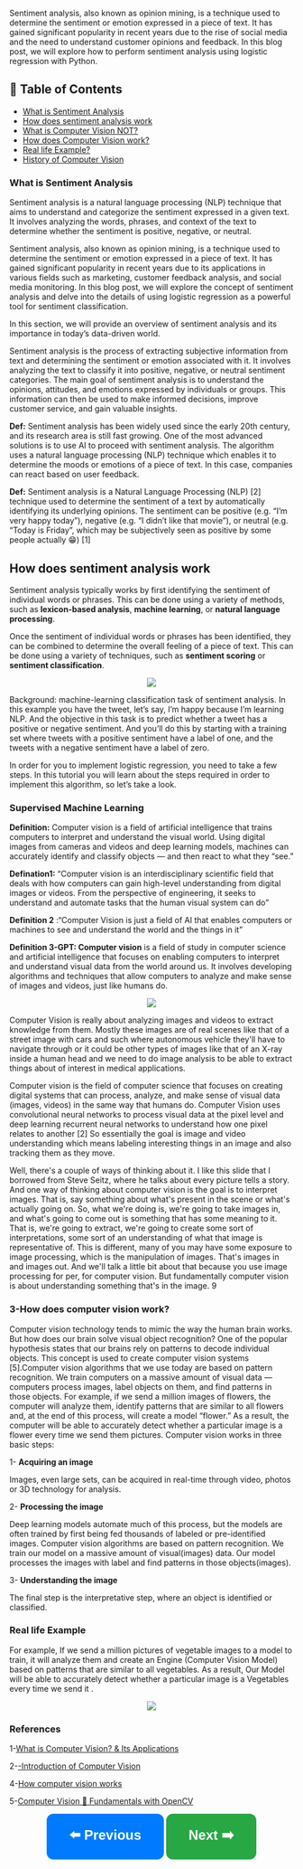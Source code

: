 Sentiment analysis, also known as opinion mining, is a technique used to determine the sentiment or emotion expressed in a piece of text. It has gained significant popularity in recent years due to the rise of social media and the need to understand customer opinions and feedback. In this blog post, we will explore how to perform sentiment analysis using logistic regression with Python.


## 📑 Table of Contents  

- [What is Sentiment Analysis](#What-is-Sentiment-Analysis)  
- [How does sentiment analysis work](#How-does-sentiment-analysis-work)  
- [What is Computer Vision NOT?](#what-is-computer-vision-not)  
- [How does Computer Vision work?](#3-how-does-computer-vision-work)
- [Real life Example?](#Real-life-Example)   
- [History of Computer Vision](#history-of-computer-vision)  


### **What is Sentiment Analysis** 
Sentiment analysis is a natural language processing (NLP) technique that aims to understand and categorize the sentiment expressed in a given text. It involves analyzing the words, phrases, and context of the text to determine whether the sentiment is positive, negative, or neutral.

Sentiment analysis, also known as opinion mining, is a technique used to determine the sentiment or emotion expressed in a piece of text. It has gained significant popularity in recent years due to its applications in various fields such as marketing, customer feedback analysis, and social media monitoring. In this blog post, we will explore the concept of sentiment analysis and delve into the details of using logistic regression as a powerful tool for sentiment classification.

In this section, we will provide an overview of sentiment analysis and its importance in today’s data-driven world.

Sentiment analysis is the process of extracting subjective information from text and determining the sentiment or emotion associated with it. It involves analyzing the text to classify it into positive, negative, or neutral sentiment categories. The main goal of sentiment analysis is to understand the opinions, attitudes, and emotions expressed by individuals or groups. This information can then be used to make informed decisions, improve customer service, and gain valuable insights.

**Def:** Sentiment analysis has been widely used since the early 20th century, and its research area is still fast growing. One of the most advanced solutions is to use AI to proceed with sentiment analysis. The algorithm uses a natural language processing (NLP) technique which enables it to determine the moods or emotions of a piece of text. In this case, companies can react based on user feedback.

**Def:** Sentiment analysis is a Natural Language Processing (NLP) [2] technique used to determine the sentiment of a text by automatically identifying its underlying opinions. The sentiment can be positive (e.g. “I’m very happy today”), negative (e.g. “I didn’t like that movie”), or neutral (e.g. “Today is Friday”, which may be subjectively seen as positive by some people actually 😁) [1]

 ## **How does sentiment analysis work**
 
Sentiment analysis typically works by first identifying the sentiment of individual words or phrases. This can be done using a variety of methods, such as **lexicon-based analysis**, **machine learning**, or **natural language processing**.

Once the sentiment of individual words or phrases has been identified, they can be combined to determine the overall feeling of a piece of text. This can be done using a variety of techniques, such as **sentiment scoring** or **sentiment classification**.

<p align="center">
<img src="https://github.com/dr-mushtaq/natural-language-processing-projects-python/blob/main/%F0%9F%93%9AChapter%202%20Sentiment%20Analysis%20(Text%20Classification)/1.jpg"></a>
</p>

Background: machine-learning classification task of sentiment analysis. In this example you have the tweet, let’s say, I’m happy because I’m learning NLP. And the objective in this task is to predict whether a tweet has a positive or negative sentiment. And you’ll do this by starting with a training set where tweets with a positive sentiment have a label of one, and the tweets with a negative sentiment have a label of zero.


In order for you to implement logistic regression, you need to take a few steps. In this tutorial you will learn about the steps required in order to implement this algorithm, so let’s take a look.

### **Supervised Machine Learning** 

**Definition:** Computer vision is a field of artificial intelligence that trains computers to interpret and understand the visual world. Using digital images from cameras and videos and deep learning models, machines can accurately identify and classify objects — and then react to what they “see.”

**Defination1:** “Computer vision is an interdisciplinary scientific field that deals with how computers can gain high-level understanding from digital images or videos. From the perspective of engineering, it seeks to understand and automate tasks that the human visual system can do” 

**Definition 2** :“Computer Vision is just a field of AI that enables computers or machines to see and understand the world and the things in it” 

**Definition 3-GPT: Computer vision**  is a field of study in computer science and artificial intelligence that focuses on enabling computers to interpret and understand visual data from the world around us. It involves developing algorithms and techniques that allow computers to analyze and make sense of images and videos, just like humans do.

<p align="center">
<img src="https://github.com/dr-mushtaq/Computer-Vision/blob/main/%F0%9F%93%9AChapter%201-Introduction/Annotation%202021-03-31%20014715.png"></a>
</p>
 
Computer Vision is really about analyzing images and videos to extract knowledge from them. Mostly these images are of real scenes like that of a street image with cars and such where autonomous vehicle they'll have to navigate through or it could be other types of images like that of an X-ray inside a human head and we need to do image analysis to be able to extract things about of interest in medical applications.

Computer vision is the field of computer science that focuses on creating digital systems that can process, analyze, and make sense of visual data (images, videos) in the same way that humans do. Computer Vision uses convolutional neural networks to process visual data at the pixel level and deep learning recurrent neural networks to understand how one pixel relates to another [2] So essentially the goal is image and video understanding which means labeling interesting things in an image and also tracking them as they move.

Well, there's a couple of ways of thinking about it. I like this slide that I borrowed from Steve Seitz, where he talks about every picture tells a story. And one way of thinking about computer vision is the goal  is to interpret images. That is, say something about what's present in the scene or what's actually going on. So, what we're doing is, we're going to take images in, and what's going to come out is something that has some meaning to it. That is, we're going to extract, we're going to create some sort of interpretations, some sort of an understanding of what that image is representative of. This is different, many of you may have some exposure to image processing, which is the manipulation of images. That's images in and images out. And we'll talk a little bit about that because you use image processing for per, for computer vision. But fundamentally computer vision is about understanding something that's in the image.
9
###  **3-How does computer vision work**?
Computer vision technology tends to mimic the way the human brain works. But how does our brain solve visual object recognition? One of the popular hypothesis states that our brains rely on patterns to decode individual objects. This concept is used to create computer vision systems [5].Computer vision algorithms that we use today are based on pattern recognition. We train computers on a massive amount of visual data — computers process images, label objects on them, and find patterns in those objects. For example, if we send a million images of flowers, the computer will analyze them, identify patterns that are similar to all flowers and, at the end of this process, will create a model “flower.” As a result, the computer will be able to accurately detect whether a particular image is a flower every time we send them pictures.
Computer vision works in three basic steps:

1- **Acquiring an image**

Images, even large sets, can be acquired in real-time through video, photos or 3D technology for analysis.

2- **Processing the image**

Deep learning models automate much of this process, but the models are often trained by first being fed thousands of labeled or pre-identified images. Computer vision algorithms are based on pattern recognition. We train our model on a massive amount of visual(images) data. Our model processes the images with label and find patterns in those objects(images).

3- **Understanding the image**

The final step is the interpretative step, where an object is identified or classified.

###  Real life Example

For example, If we send a million pictures of vegetable images to a model to train, it will analyze them and create an Engine (Computer Vision Model) based on patterns that are similar to all vegetables. As a result, Our Model will be able to accurately detect whether a particular image is a Vegetables every time we send it .

<p align="center">
<img src="https://github.com/dr-mushtaq/Computer-Vision/blob/main/%F0%9F%93%9AChapter%201-Introduction/1_uhwJAFDBNBjTVmJ_6P5Zyg.png"></a>
</p>

### References

1-[What is Computer Vision? & Its Applications](https://medium.com/@draj0718/what-is-computer-vision-its-applications-826c0bbd772b)

2-[-Introduction of Computer Vision](https://auth.udacity.com/sign-in)

4-[How computer vision works](https://www.sas.com/en_us/insights/analytics/computer-vision.html#technical)

5-[Computer Vision 🤖 Fundamentals with OpenCV](https://medium.com/codex/computer-vision-fundamentals-with-opencv-9fc93b61e3e8)


<p align="center">
  <a href="#previous-section" style="text-decoration:none;">
    <button style="padding:20px 40px; font-size:24px; font-weight:bold; border-radius:12px; background-color:#007BFF; color:white; border:none; cursor:pointer;">
      ⬅️ Previous
    </button>
  </a>

  <a href="#next-section" style="text-decoration:none;">
    <button style="padding:20px 40px; font-size:24px; font-weight:bold; border-radius:12px; background-color:#28A745; color:white; border:none; cursor:pointer;">
      Next ➡️
    </button>
  </a>
</p>
























